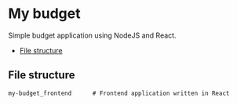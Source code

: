 # My budget

Simple budget application using NodeJS and React.

- [File structure](#file-structure)

## File structure

```text
my-budget_frontend      # Frontend application written in React
```

